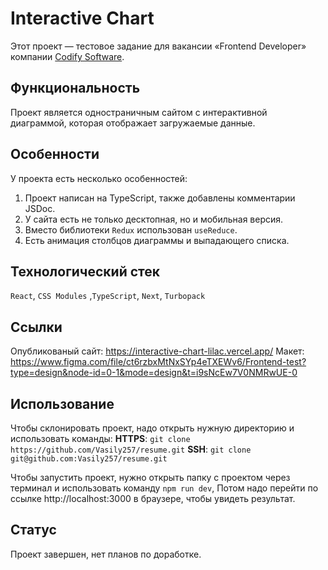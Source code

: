 # Interactive Chart
Этот проект — тестовое задание для вакансии «Frontend Developer» компании [Codify Software](https://codify.software/).

## Функциональность
Проект является одностраничным сайтом с интерактивной диаграммой, которая отображает загружаемые данные.

## Особенности
У проекта есть несколько особенностей:
1. Проект написан на TypeScript, также добавлены комментарии JSDoc.
2. У сайта есть не только десктопная, но и мобильная версия.
3. Вместо библиотеки `Redux` использован `useReduce`.
4. Есть анимация столбцов диаграммы и выпадающего списка.

## Технологический стек
`React`, `CSS Modules` ,`TypeScript`, `Next`, `Turbopack`

## Ссылки
Опубликованый сайт: https://interactive-chart-lilac.vercel.app/
Макет: https://www.figma.com/file/ct6rzbxMtNxSYp4eTXEWv6/Frontend-test?type=design&node-id=0-1&mode=design&t=i9sNcEw7V0NMRwUE-0

## Использование
Чтобы склонировать проект, надо открыть нужную директорию и использовать команды:
**HTTPS**: `git clone https://github.com/Vasily257/resume.git`
**SSH**: `git clone git@github.com:Vasily257/resume.git`

Чтобы запустить проект, нужно открыть папку с проектом через терминал и использовать команду `npm run dev`,
Потом надо перейти по ссылке http://localhost:3000 в браузере, чтобы увидеть результат.

## Статус
Проект завершен, нет планов по доработке.

